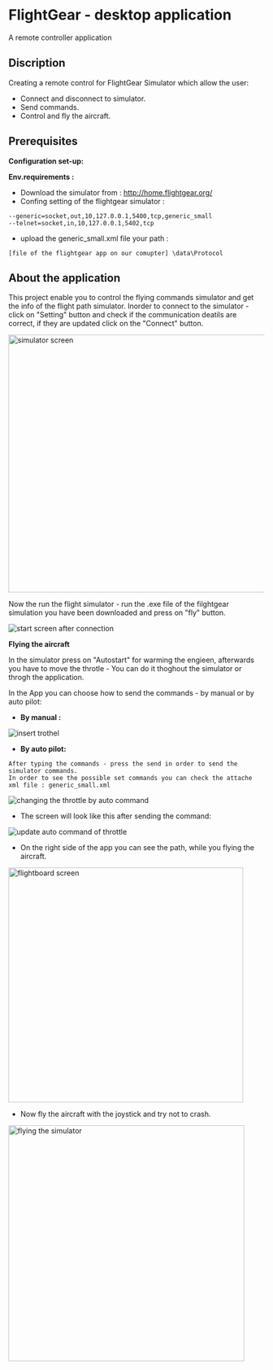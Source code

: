 # FlightGear - desktop application
A remote controller application

## Discription
Creating a remote control for FlightGear Simulator which allow the user:
- Connect and disconnect to simulator.
- Send commands.
- Control and fly the aircraft.

## Prerequisites
**Configuration set-up:**

**Env.requirements :**

- Download the simulator from : http://home.flightgear.org/
- Confing setting of the flightgear simulator :
```
--generic=socket,out,10,127.0.0.1,5400,tcp,generic_small
--telnet=socket,in,10,127.0.0.1,5402,tcp
```
- upload the generic_small.xml file your path :
```
[file of the flightgear app on our comupter] \data\Protocol
```

## About the application
This project enable you to control the flying commands simulator and get the info of the flight path simulator. 
Inorder to connect to the simulator - click on "Setting" button and check if the communication deatils are correct,
if they are updated click on the "Connect" button.

<img width="507" alt="simulator screen" src="https://user-images.githubusercontent.com/45918656/72072644-13e05000-32f7-11ea-9308-df0c607b5a36.png">

Now the run the flight simulator - run the .exe file of the filghtgear simulation you have been downloaded and press on "fly" button.

![start screen after connection](https://user-images.githubusercontent.com/45918656/72072738-40946780-32f7-11ea-94ec-8d637411fada.png)

**Flying the  aircraft**

In the simulator press on "Autostart" for warming the engieen, afterwards you have to move the throtle -
You can do it thoghout the simulator or throgh the application. 


In the App you can choose how to send the commands - by manual or by auto pilot:

- **By manual :**

![insert trothel](https://user-images.githubusercontent.com/45918656/72072847-6faad900-32f7-11ea-9811-3de54ac27e6b.png)

- **By auto pilot:**
```
After typing the commands - press the send in order to send the simulator commands.
In order to see the possible set commands you can check the attache xml file : generic_small.xml
```

![changing the throttle by auto command](https://user-images.githubusercontent.com/45918656/72072992-b7316500-32f7-11ea-8f8a-507a13b23af3.png)

- The screen will look like this after sending the command:

![update auto command of throttle](https://user-images.githubusercontent.com/45918656/72073075-da5c1480-32f7-11ea-8868-d885c7040df2.png)

- On the right side of the app you can see the path, while you flying the aircraft.

<img width="462" alt="flightboard screen" src="https://user-images.githubusercontent.com/45918656/72073144-011a4b00-32f8-11ea-85fa-0bd44d40ac05.png">

- Now fly the aircraft with the joystick and try not to crash.

<img width="464" alt="flying the simulator" src="https://user-images.githubusercontent.com/45918656/72073198-1e4f1980-32f8-11ea-9e54-706a6a6be59b.png">
